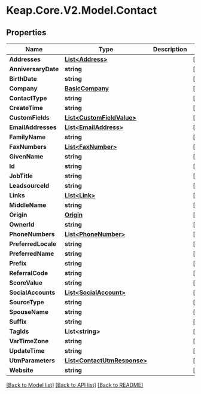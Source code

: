 # Keap.Core.V2.Model.Contact

## Properties

Name | Type | Description | Notes
------------ | ------------- | ------------- | -------------
**Addresses** | [**List&lt;Address&gt;**](Address.md) |  | [optional] 
**AnniversaryDate** | **string** |  | [optional] 
**BirthDate** | **string** |  | [optional] 
**Company** | [**BasicCompany**](BasicCompany.md) |  | [optional] 
**ContactType** | **string** |  | [optional] 
**CreateTime** | **string** |  | [optional] 
**CustomFields** | [**List&lt;CustomFieldValue&gt;**](CustomFieldValue.md) |  | [optional] 
**EmailAddresses** | [**List&lt;EmailAddress&gt;**](EmailAddress.md) |  | [optional] 
**FamilyName** | **string** |  | [optional] 
**FaxNumbers** | [**List&lt;FaxNumber&gt;**](FaxNumber.md) |  | [optional] 
**GivenName** | **string** |  | [optional] 
**Id** | **string** |  | [optional] 
**JobTitle** | **string** |  | [optional] 
**LeadsourceId** | **string** |  | [optional] 
**Links** | [**List&lt;Link&gt;**](Link.md) |  | [optional] 
**MiddleName** | **string** |  | [optional] 
**Origin** | [**Origin**](Origin.md) |  | [optional] 
**OwnerId** | **string** |  | [optional] 
**PhoneNumbers** | [**List&lt;PhoneNumber&gt;**](PhoneNumber.md) |  | [optional] 
**PreferredLocale** | **string** |  | [optional] 
**PreferredName** | **string** |  | [optional] 
**Prefix** | **string** |  | [optional] 
**ReferralCode** | **string** |  | [optional] 
**ScoreValue** | **string** |  | [optional] 
**SocialAccounts** | [**List&lt;SocialAccount&gt;**](SocialAccount.md) |  | [optional] 
**SourceType** | **string** |  | [optional] 
**SpouseName** | **string** |  | [optional] 
**Suffix** | **string** |  | [optional] 
**TagIds** | **List&lt;string&gt;** |  | [optional] 
**VarTimeZone** | **string** |  | [optional] 
**UpdateTime** | **string** |  | [optional] 
**UtmParameters** | [**List&lt;ContactUtmResponse&gt;**](ContactUtmResponse.md) |  | [optional] 
**Website** | **string** |  | [optional] 

[[Back to Model list]](../README.md#documentation-for-models) [[Back to API list]](../README.md#documentation-for-api-endpoints) [[Back to README]](../README.md)

